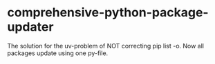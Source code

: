 # comprehensive-python-package-updater
The solution for the uv-problem of NOT correcting pip list -o. Now all packages update using one py-file.
